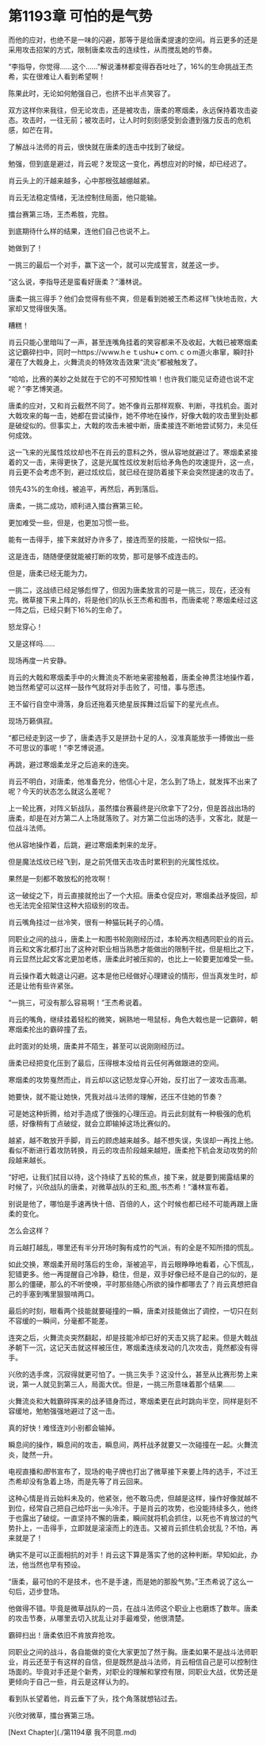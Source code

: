 # 第1193章 可怕的是气势

而他的应对，也绝不是一味的闪避，那等于是给唐柔提速的空间。肖云更多的还是采用攻击招架的方式，限制唐柔攻击的连续性，从而搅乱她的节奏。

“李指导，你觉得……这个……”解说潘林都变得吞吞吐吐了，16%的生命挑战王杰希，实在很难让人看到希望啊！

陈果此时，无论如何勉强自己，也挤不出半点笑容了。

双方这样你来我往，但无论攻击，还是被攻击，唐柔的寒烟柔，永远保持着攻击姿态。攻击时，一往无前；被攻击时，让人时时刻刻感受到会遭到强力反击的危机感，如芒在背。

了解战斗法师的肖云，很快就在唐柔的连击中找到了破绽。

勉强，但到底是避过，肖云呢？发现这一变化，再想应对的时候，却已经迟了。

肖云头上的汗越来越多，心中那根弦越绷越紧。

肖云无法稳定情绪，无法控制住局面，他只能输。

擂台赛第三场，王杰希胜，完胜。

到底期待什么样的结果，连他们自己也说不上。

她做到了！

一挑三的最后一个对手，赢下这一个，就可以完成誓言，就差这一步。

“这么说，李指导还是蛮看好唐柔？”潘林说。

唐柔一挑三得手？他们会觉得有些不爽，但是看到她被王杰希这样飞快地击败，大家却又觉得很失落。

糟糕！

肖云只能心里暗叫了一声，甚至连嘴角挂着的笑容都来不及收起，大戟已被寒烟柔这记霸碎扫中，同时一https://ｗww.hｅｔushu•ｃoｍ.ｃｏm道火串窜，瞬时扑灌在了大戟身上，火舞流炎的特效攻击效果“流炎”都被触发了。

“哈哈，比赛的美妙之处就在于它的不可预知性嘛！也许我们能见证奇迹也说不定呢？”李艺博笑道。

唐柔的应对，又和肖云截然不同了。她不像肖云那样观察、判断，寻找机会。面对大戟攻来的每一击，她都在尝试操作，她不停地在操作，好像大戟的攻击里到处都是破绽似的。但事实上，大戟的攻击未被中断，唐柔接连不断地尝试努力，未见任何成效。

这一飞来的光属性炫纹却也不在肖云的意料之外，很从容地就避过了。寒烟柔紧接着的又一击，来得更快了，这是光属性炫纹发射后给矛角色的攻速提升，这一点，肖云更不会考虑不到，避过炫纹后，就已经在提防着接下来会突然提速的攻击了。

领先43%的生命线，被追平，再然后，再到落后。

唐柔，一挑二成功，顺利进入擂台赛第三轮。

更加难受一些，但是，也更加习惯一些。

能有一击得手，接下来就好办许多了，接连而至的技能，一招快似一招。

这是连击，随随便便就能被打断的攻势，那可是够不成连击的。

但是，唐柔已经无能为力。

一挑二，这战绩已经足够彪悍了，但因为唐柔放言的可是一挑三，现在，还没有完。微草接下来上阵的，将是他们的队长王杰希和图书，而唐柔呢？寒烟柔经过这一阵之后，已经只剩下16%的生命了。

怒龙穿心！

又是这样吗……

现场再度一片安静。

肖云的大戟和寒烟柔手中的火舞流炎不断地亲密接触着，唐柔全神贯注地操作着，她当然希望可以这样一鼓作气就将对手击败了，可惜，事与愿违。

王不留行自空中滑落，身后还拖着灭绝星辰挥舞过后留下的星光点点。

现场万籁俱寂。

“都已经走到这一步了，唐柔选手又是拼劲十足的人，没准真能放手一搏做出一些不可思议的事呢！”李艺博说道。

再跳，避过寒烟柔龙牙之后追来的连突。

肖云不明白，对唐柔，他准备充分，他信心十足，怎么到了场上，就发挥不出来了呢？今天的状态怎么就这么差呢？

上一轮比赛，对阵义斩战队，虽然擂台赛最终是兴欣拿下了2分，但是首战出场的唐柔，却是在对方第二人上场就落败了。对方第二位出场的选手，文客北，就是一位战斗法师。

他从容地操作着，后跳，避过寒烟柔刺来的龙牙。

但是魔法炫纹已经飞到，是之前凭借天击攻击时累积到的光属性炫纹。

果然是一刻都不敢放松的抢攻啊！

这一破绽之下，肖云直接就抢出了一个大招。唐柔仓促应对，寒烟柔战矛旋回，却也无法完全招架住这种大招级别的攻击。

肖云嘴角挂过一丝冷笑，很有一种猫玩耗子的心情。

同职业之间的战斗，唐柔上一和图书轮刚刚经历过，本轮再次相遇同职业的肖云。肖云和文客北都打出了这种对职业相当熟悉才能做出的限制干扰，但是相比之下，肖云显然比起文客北更加老练，唐柔此时被压抑的，也比上一轮要更加难受一些。

肖云操作着大戟退让闪避。这本是他已经做好心理建设的情形，但当真发生时，却还是让他有些许紧张。

“一挑三，可没有那么容易啊！”王杰希说着。

肖云的嘴角，继续挂着轻松的微笑，娴熟地一甩鼠标，角色大戟也是一记霸碎，朝寒烟柔抡出的霸碎撞了去。

此时面对的处境，唐柔并不陌生，甚至可以说刚刚经历过。

唐柔已经把变化压到了最后，压得根本没给肖云任何再做跟进的空间。

寒烟柔的攻势戛然而止，肖云却以这记怒龙穿心开始，反打出了一波攻击高潮。

她要快，就不能让她快，凭我对战斗法师的理解，还压不住她的节奏？

可是她这种折腾，给对手造成了很强的心理压迫。肖云此刻就有一种极强的危机感，好像稍有丁点破绽，就会立即输掉这场比赛似的。

越紧，越不敢放开手脚，肖云的顾虑越来越多。越不想失误，失误却一再找上他。看似不断进行着攻防转换，肖云的攻击阶段越来越短，唐柔抢下机会发动攻势的阶段越来越长。

“好吧，让我们拭目以待，这个持续了五轮的焦点，接下来，就是要到揭露结果的时候了，兴欣战队的唐柔，对微草战队的王和_图_书杰希！”潘林宣布着。

别说是他了，哪怕是手速再快十倍、百倍的人，这个时候也都已经不可能再跟上唐柔的变化。

怎么会这样？

肖云越打越乱，哪里还有半分开场时胸有成竹的气派，有的全是不知所措的慌乱。

如此交换，寒烟柔开局时落后的生命，渐被追平，肖云眼睁睁地看着，心下慌乱，犯错更多。他一再提醒自己冷静，稳住，但是，双手好像已经不是自己的似的，是那么的僵硬，那么的不听使唤，平时那些随心所欲的操作都哪去了？肖云真想把自己的手塞到嘴里狠狠啃两口。

最后的时刻，眼看两个技能就要碰撞的一瞬，唐柔对技能做出了调控，一切只在刻不容缓的一瞬间，分毫都不能差。

连突之后，火舞流炎突然翻起，却是技能冷却已好的天击又挑了起来。但是大戟战矛朝下一沉，这记天击就这样被压住，寒烟柔连续发动的几次攻击，竟然都没有得手。

兴欣的选手席，沉寂得就更可怕了。一挑三失手？这没什么，甚至从比赛形势上来说，第一人就见到第三人，局面大优。但是，一挑三所意味着那个结果……

火舞流炎和大戟霸碎挥来的战矛错身而过，寒烟柔更在此时跳向半空，同样是刻不容缓地，勉勉强强地避过了这一击。

真的好快！难怪连刘小别都会输掉。

瞬息间的操作，瞬息间的攻击，瞬息间，两杆战矛就要又一次碰撞在一起。火舞流炎，陡然一升。

电视直播和*图*书宣布了，现场的电子牌也打出了微草接下来要上阵的选手，不过王杰希却没有急着上场，而是先等了肖云回来。

这种心情是肖云始料未及的，他紧张，他不敢马虎，但越是这样，操作好像就越不到位，经常自己把自己给吓出一头冷汗。于是肖云的攻势，也没能持续多久，他终于也露出了破绽。一直坚持不懈的唐柔，瞬间就将机会抓住，以死也不肯放过的气势扑上，一击得手，立即就是滚滚而上的连击。又被肖云抓住机会扰乱？不怕，再来就是了！

确实不是可以正面相抗的对手！肖云这下算是落实了他的这种判断。早知如此，办法，他当然也早有预设。

“唐柔，最可怕的不是技术，也不是手速，而是她的那股气势。”王杰希说了这么一句后，迈步登场。

他做得不错。毕竟是微草战队的一员，在战斗法师这个职业上也磨炼了数年。唐柔的攻击节奏，从哪里去切入扰乱让对手最难受，他很清楚。

霸碎扫出！唐柔依旧不肯放弃抢攻。

同职业之间的战斗，各自能做的变化大家更加了然于胸。唐柔如果不是战斗法师职业，肖云还至于有这样的自信，但是既然是战斗法师，肖云相信自己是可以控制住场面的。毕竟对手还是个新秀，对职业的理解和掌控有限，同职业大战，优势还是更倾向于自己一些，肖云是这样认为的。

看到队长望着他，肖云垂下了头，找个角落就想钻过去。

兴欣对微草，擂台赛第三场。



[Next Chapter](./第1194章 我不同意.md)